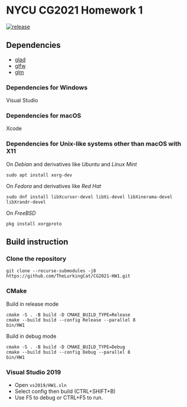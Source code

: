 # NYCU CG2021 Homework 1

[![release](https://github.com/TheLurkingCat/CG2021-HW1/actions/workflows/build.yml/badge.svg?branch=release&event=push)](https://github.com/TheLurkingCat/CG2021-HW1/actions/workflows/build.yml)

## Dependencies

- [glad](https://github.com/Dav1dde/glad)
- [glfw](https://github.com/glfw/glfw)
- [glm](https://github.com/g-truc/glm)

### Dependencies for Windows

Visual Studio

### Dependencies for macOS

Xcode

### Dependencies for Unix-like systems other than macOS with X11

On *Debian* and derivatives like *Ubuntu* and *Linux Mint*

`sudo apt install xorg-dev`

On *Fedora* and derivatives like *Red Hat*

`sudo dnf install libXcursor-devel libXi-devel libXinerama-devel libXrandr-devel`

On *FreeBSD*

`pkg install xorgproto`

## Build instruction

### Clone the repository

`git clone --recurse-submodules -j8 https://github.com/TheLurkingCat/CG2021-HW1.git`

### CMake

Build in release mode
```bash=
cmake -S . -B build -D CMAKE_BUILD_TYPE=Release
cmake --build build --config Release --parallel 8
bin/HW1
```

Build in debug mode
```bash=
cmake -S . -B build -D CMAKE_BUILD_TYPE=Debug
cmake --build build --config Debug --parallel 8
bin/HW1
```

### Visual Studio 2019

- Open `vs2019/HW1.sln`
- Select config then build (CTRL+SHIFT+B)
- Use F5 to debug or CTRL+F5 to run.
